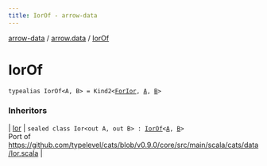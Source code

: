 ```yaml
---
title: IorOf - arrow-data
---
```


[arrow-data](../index.html) / [arrow.data](index.html) / [IorOf](./-ior-of.html)

# IorOf

`typealias IorOf<A, B> = Kind2<`[`ForIor`](-for-ior.html)`, `[`A`](-ior-of.html#A)`, `[`B`](-ior-of.html#B)`>`

### Inheritors

| [Ior](-ior/index.html) | `sealed class Ior<out A, out B> : `[`IorOf`](./-ior-of.html)`<`[`A`](-ior/index.html#A)`, `[`B`](-ior/index.html#B)`>`<br>Port of https://github.com/typelevel/cats/blob/v0.9.0/core/src/main/scala/cats/data/Ior.scala |

